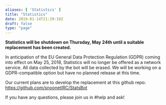 ```yaml
---
aliases: [ 'Statistics' ]
title: "Statistics"
date: 2019-01-14T21:29:19Z
draft: false
type: "page"
---
```


**Statistics will be shutdown on Thursday, May 24th until a suitable replacement has been created.**

In anticipation of the EU General Data Protection Regulation (GDPR) coming into effect on May 25, 2018, Statistics will no longer be offered as a network service. All data collected by the bot will be erased. We will be working on a GDPR-compatible option but have no planned release at this time.

Our current plans are to develop the replacement at this github repo: https://github.com/snoonetIRC/StatsBot

If you have any questions, please join us in #help and ask!

